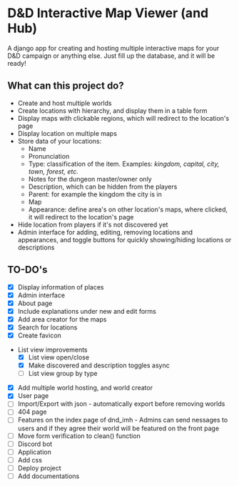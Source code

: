 # D&D Interactive Map Viewer (and Hub)

A django app for creating and hosting multiple interactive maps for your D&D campaign or anything else.
Just fill up the database, and it will be ready!

## What can this project do?

- Create and host multiple worlds
- Create locations with hierarchy, and display them in a table form
- Display maps with clickable regions, which will redirect to the location's page
- Display location on multiple maps
- Store data of your locations:
    - Name
    - Pronunciation
    - Type: classification of the item. Examples: *kingdom, capital, city, town, forest, etc.*
    - Notes for the dungeon master/owner only
    - Description, which can be hidden from the players
    - Parent: for example the kingdom the city is in
    - Map
    - Appearance: define area's on other location's maps, where clicked, it will redirect to the location's page
- Hide location from players if it's not discovered yet
- Admin interface for adding, editing, removing locations and appearances, and toggle buttons for quickly 
showing/hiding locations or descriptions


## TO-DO's

- [X] Display information of places
- [X] Admin interface
- [X] About page
- [X] Include explanations under new and edit forms
- [X] Add area creator for the maps
- [X] Search for locations
- [X] Create favicon
- List view improvements
    - [X] List view open/close
    - [X] Make discovered and description toggles async
    - [ ] List view group by type
- [X] Add multiple world hosting, and world creator
- [X] User page
- [ ] Import/Export with json - automatically export before removing worlds
- [ ] 404 page
- [ ] Features on the index page of dnd_imh - Admins can send nessages to users and if they agree their world will be featured on the front page
- [ ] Move form verification to clean() function
- [ ] Discord bot
- [ ] Application
- [ ] Add css
- [ ] Deploy project
- [ ] Add documentations
